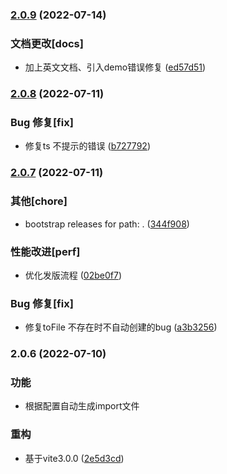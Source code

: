 

### [2.0.9](https://github.com/yuntian001/vite-plugin-autogeneration-import-file/compare/2.0.8...2.0.9) (2022-07-14)


### 文档更改[docs]

* 加上英文文档、引入demo错误修复 ([ed57d51](https://github.com/yuntian001/vite-plugin-autogeneration-import-file/commit/ed57d51957e0a6047b5d4f462eb421bec85c25e7))

### [2.0.8](https://github.com/yuntian001/vite-plugin-autogeneration-import-file/compare/2.0.7...2.0.8) (2022-07-11)


### Bug 修复[fix]

* 修复ts 不提示的错误 ([b727792](https://github.com/yuntian001/vite-plugin-autogeneration-import-file/commit/b727792c16485a8a2ebf7c4142fc7e48577c0a9b))

### [2.0.7](https://github.com/yuntian001/vite-plugin-autogeneration-import-file/compare/2.0.6...2.0.7) (2022-07-11)


### 其他[chore]

* bootstrap releases for path: . ([344f908](https://github.com/yuntian001/vite-plugin-autogeneration-import-file/commit/344f9089177864061d22cd3834228010e041b6a8))


### 性能改进[perf]

* 优化发版流程 ([02be0f7](https://github.com/yuntian001/vite-plugin-autogeneration-import-file/commit/02be0f7f2b3d6ececa3b55ed25cbae9d34ad2771))


### Bug 修复[fix]

* 修复toFile 不存在时不自动创建的bug ([a3b3256](https://github.com/yuntian001/vite-plugin-autogeneration-import-file/commit/a3b32563703925dfd31341ba633706fdb0ab06ca))

### 2.0.6 (2022-07-10)


### 功能

* 根据配置自动生成import文件

### 重构

*  基于vite3.0.0 ([2e5d3cd](https://github.com/yuntian001/vite-plugin-autogeneration-import-file/commit/2e5d3cd6ff4611108654f4898a6fb1319e848890))
